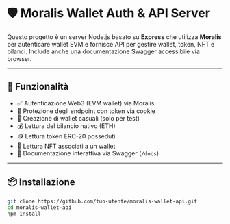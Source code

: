 # 🛡️ Moralis Wallet Auth & API Server

Questo progetto è un server Node.js basato su **Express** che utilizza **Moralis** per autenticare wallet EVM e fornisce API per gestire wallet, token, NFT e bilanci. Include anche una documentazione Swagger accessibile via browser.

---

## 🚀 Funzionalità

- ✅ Autenticazione Web3 (EVM wallet) via Moralis
- 🔐 Protezione degli endpoint con token via cookie
- 🧪 Creazione di wallet casuali (solo per test)
- 💰 Lettura del bilancio nativo (ETH)
- 🪙 Lettura token ERC-20 posseduti
- 🎨 Lettura NFT associati a un wallet
- 📘 Documentazione interattiva via Swagger (`/docs`)

---

## 📦 Installazione

```bash
git clone https://github.com/tuo-utente/moralis-wallet-api.git
cd moralis-wallet-api
npm install
```

